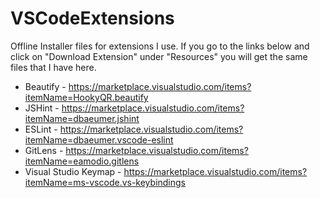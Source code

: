 # VSCodeExtensions
Offline Installer files for extensions I use. If you go to the links below and click on "Download Extension" under "Resources" you will get the same files that I have here.

*   Beautify - https://marketplace.visualstudio.com/items?itemName=HookyQR.beautify
*   JSHint - https://marketplace.visualstudio.com/items?itemName=dbaeumer.jshint
*   ESLint - https://marketplace.visualstudio.com/items?itemName=dbaeumer.vscode-eslint
*   GitLens - https://marketplace.visualstudio.com/items?itemName=eamodio.gitlens
*   Visual Studio Keymap - https://marketplace.visualstudio.com/items?itemName=ms-vscode.vs-keybindings
